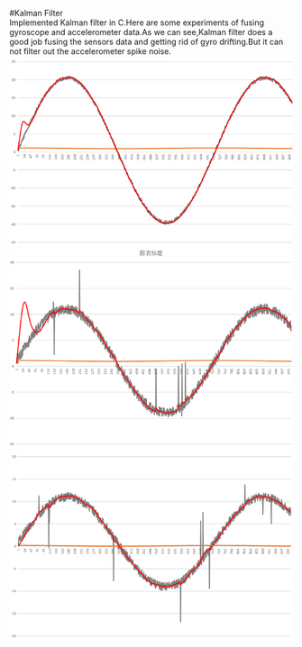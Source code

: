 #Kalman Filter  
Implemented Kalman filter in C.Here are some experiments of fusing gyroscope and accelerometer data.As we can see,Kalman filter does a good job fusing the sensors data and getting rid of gyro drifting.But it can not filter out the accelerometer spike noise.  
![alt text](doc/1-s.png)  
![alt text](doc/2-s.png)  
![alt text](doc/3-s.png)  

